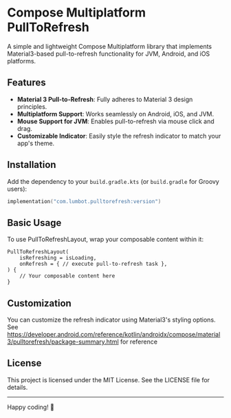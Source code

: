 # Compose Multiplatform PullToRefresh

A simple and lightweight Compose Multiplatform library that implements Material3-based
pull-to-refresh functionality for JVM, Android, and iOS platforms.

## Features

- **Material 3 Pull-to-Refresh**: Fully adheres to Material 3 design principles.
- **Multiplatform Support**: Works seamlessly on Android, iOS, and JVM.
- **Mouse Support for JVM**: Enables pull-to-refresh via mouse click and drag.
- **Customizable Indicator**: Easily style the refresh indicator to match your app's theme.

## Installation

Add the dependency to your `build.gradle.kts` (or `build.gradle` for Groovy users):

```kotlin
implementation("com.lumbot.pulltorefresh:version")
```

## Basic Usage

To use PullToRefreshLayout, wrap your composable content within it:

```
PullToRefreshLayout(
    isRefreshing = isLoading,
    onRefresh = { // execute pull-to-refresh task },
) {
    // Your composable content here
}
```

## Customization

You can customize the refresh indicator using Material3's styling options.
See https://developer.android.com/reference/kotlin/androidx/compose/material3/pulltorefresh/package-summary.html
for reference

## License

This project is licensed under the MIT License. See the LICENSE file for details.

---

Happy coding! 🚀
